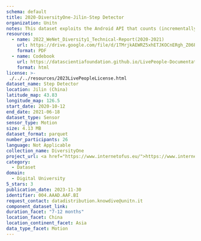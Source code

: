 ```yaml
---
schema: default
title: 2020-DiversityOne-Jilin-Step Detector
organization: Unitn
notes: This dataset exploits the Android API that counts (incrementally) the number of steps since the devices booted. The step detector sensor collects an event each time a step is taken by the user. The value reported by the sensor is always one, the fractional part being always zero, and the event timestamp is the time when the user’s foot hit the ground. It is part of Wenet Diversity 1 data collection, which contains data about the everyday life activities of students coming from 8 different universities located in China, Denmark, India, Italy, Mexico, Mongolia, Paraguay and UK. The data were collected via questionnaires, data coming from 27 smartphone sensors associated to thousand self-reported annotations over a period of 4 weeks.
resources:
  - name: 2022_WeNet_Diversity1_Technical-Report(2020-2021)
    url: https://drive.google.com/file/d/1TMrjkAEWRZ5xhETJKOCnERgh_Z06PO2E/view?usp=drive_link
    format: PDF
  - name: Codebook
    url: https://datascientiafoundation.github.io/LivePeople-Documentation/codebooks/2020_DV1_Jilin_stepdetector.html
    format: html
license: >-
 ./../../resources/2023LivePeopleLicense.html
dataset_name: Step Detector
location: Jilin (China)
latitude_map: 43.83
longitude_map: 126.5
start_date: 2020-10-12
end_date: 2021-06-18
dataset_type: Sensor
sensor_type: Motion
size: 4.13 MB
dataset_format: parquet
number_participants: 26
language: Not Applicable
collection_name: DiversityOne
project_url: <a href="https://www.internetofus.eu/">https://www.internetofus.eu/</a>
category: 
  - Dataset
domain: 
  - Digital University
5_stars: 3
publication_date: 2023-11-30
identifier: 004.AAAD.AAF.BI
request_contact: datadistribution.knowdive@unitn.it
component_dataset_link: 
duration_facet: "7-12 months"
location_facet: China
location_continent_facet: Asia
data_type_facet: Motion
---
```

